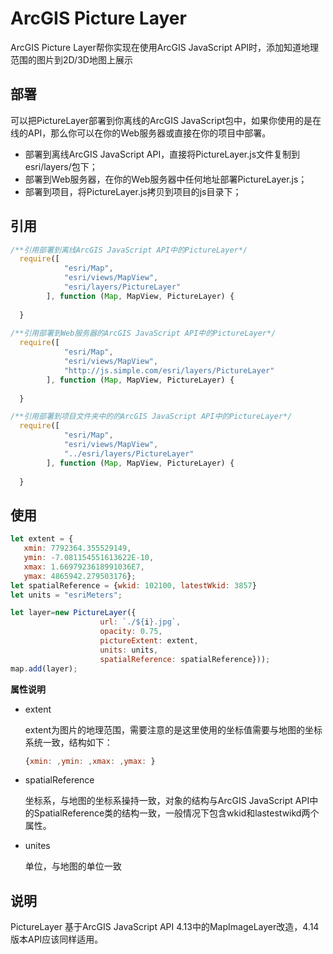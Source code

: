 # ArcGIS Picture Layer

ArcGIS Picture Layer帮你实现在使用ArcGIS JavaScript API时，添加知道地理范围的图片到2D/3D地图上展示

## 部署

可以把PictureLayer部署到你离线的ArcGIS JavaScript包中，如果你使用的是在线的API，那么你可以在你的Web服务器或直接在你的项目中部署。

- 部署到离线ArcGIS JavaScript API，直接将PictureLayer.js文件复制到esri/layers/包下；
- 部署到Web服务器，在你的Web服务器中任何地址部署PictureLayer.js；
- 部署到项目，将PictureLayer.js拷贝到项目的js目录下；

## 引用

~~~js
/**引用部署到离线ArcGIS JavaScript API中的PictureLayer*/
  require([
            "esri/Map",
            "esri/views/MapView",
            "esri/layers/PictureLayer"
        ], function (Map, MapView, PictureLayer) {
      
  }
          
/**引用部署到Web服务器的ArcGIS JavaScript API中的PictureLayer*/
  require([
            "esri/Map",
            "esri/views/MapView",
            "http://js.simple.com/esri/layers/PictureLayer"
        ], function (Map, MapView, PictureLayer) {
      
  }

/**引用部署到项目文件夹中的的ArcGIS JavaScript API中的PictureLayer*/
  require([
            "esri/Map",
            "esri/views/MapView",
            "../esri/layers/PictureLayer"
        ], function (Map, MapView, PictureLayer) {
      
  }
~~~

## 使用

~~~js
let extent = {
   xmin: 7792364.355529149,
   ymin: -7.081154551613622E-10,
   xmax: 1.6697923618991036E7,
   ymax: 4865942.279503176};
let spatialReference = {wkid: 102100, latestWkid: 3857}
let units = "esriMeters";

let layer=new PictureLayer({
                    url: `./${i}.jpg`,
                    opacity: 0.75,
                    pictureExtent: extent,
                    units: units,
                    spatialReference: spatialReference}));
map.add(layer);
~~~

**属性说明**

- extent

  extent为图片的地理范围，需要注意的是这里使用的坐标值需要与地图的坐标系统一致，结构如下：

  ~~~js
  {xmin: ,ymin: ,xmax: ,ymax: }
  ~~~

- spatialReference

  坐标系，与地图的坐标系操持一致，对象的结构与ArcGIS JavaScript API中的SpatialReference类的结构一致，一般情况下包含wkid和lastestwikd两个属性。

- unites

  单位，与地图的单位一致

## 说明

PictureLayer 基于ArcGIS JavaScript API 4.13中的MapImageLayer改造，4.14版本API应该同样适用。